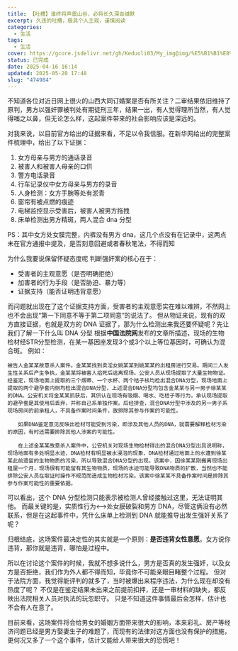 ```yaml
---
title: 【吐槽】谁终将声震山谷，必将长久深自缄默
excerpt: 久违的吐槽，极具个人主观，谨慎阅读
categories:
  - 生活
tags:
  - 生活
cover: https://gcore.jsdelivr.net/gh/Keduoli03/My_img@img/%E5%B1%B1%E8%A5%BF%E5%A4%A7%E5%90%8C.jpeg
status: 已完成
date: 2025-04-16 16:14
updated: 2025-05-20 17:48
slug: "474984"
---
```


不知道各位对近日网上很火的山西大同订婚案是否有所关注？二审结果依旧维持了原判，男方以强奸罪被判处有期徒刑三年，结果一出，有人觉得理所当然，有人觉得嗤之以鼻，但无论怎么样，这起案件带来的社会影响应该是深远的。

对我来说，以目前官方给出的证据来看，不足以令我信服。在新华网给出的完整案件梳理中，给出了以下证据：
1. 女方母亲与男方的通话录音
2. 被害人和被害人母亲的口供
3. 警方电话录音
4. 行车记录仪中女方母亲与男方的录音
5. 人身检测：女方手腕等处有淤青
6. 窗帘有被点燃的痕迹
7. 电梯监控显示受害后，被害人被男方拖拽
8. 床单检测出男方精斑，两人混合 dna 分型

PS：其中女方处女膜完整，内裤没有男方 dna，这几个点没有在记录中，这两点未在官方通报中提及，是否刻意回避或者春秋笔法，不得而知

为什么我要说保留怀疑态度呢
判断强奸案的核心在于：
- 受害者的主观意愿（是否明确拒绝）
- 加害者的行为手段（是否胁迫、暴力等）
- 证据支持（能否证明违背意愿）

而问题就出现在了这个证据支持方面，受害者的主观意愿实在难以难辨，不然网上也不会出现“第一下同意不等于第二项同意”的说法了。
但从物证来说，现有的双方直接证据，也就是双方的 DNA 证据了，那为什么检测出来我还要怀疑呢？先让我们了解一下什么叫 DNA 分型
根据**中国法院网**发布的文章所描述，现场的生物检材经STR分型检测，在某一基因座发现3个或3个以上等位基因时，可确认为混合斑。
例如：

```text
被告人金某某故意杀人案件。金某某找到卖淫女姚某某到姚某某的出租房进行交易。期间二人发生性关系后产生争执，金某某将被害人掐死后逃离现场。公安人员从现场提取了大量生物物证。经鉴定，现场地面上提取的三个烟蒂、一个水杯、两个桔子核均检出混合DNA分型，现场地面上提取的两个避孕套内侧均检出混合DNA分型，上述混合DNA分型均包含金某某与另一男子徐某某的DNA。公安机关将金某某抓获后，其供认在现场有吸烟、喝水、吃桔子等行为，承认现场提取的避孕套是其使用后丢弃，并称自己系单独作案。后经排查，混合DNA分型中涉及的另一男子系现场房间的前承租人，不具备作案时间条件，故排除其参与作案的可能性。

　　如果DNA鉴定意见反映出检材可能受到污染，即涉及其他人员的DNA，就需要解释检材污染的原因，有时还需要排除其他人涉案的可能性。

　　在上述金某某故意杀人案件中，公安机关对现场生物检材得出的混合DNA分型出具说明称，现场地面有多处明显水迹，DNA检材有明显被水浸泡的现象，DNA检材通过地面上的水遭到徐某某此前遗留的生物物质的污染，所以导致混合DNA分型的出现。该案中，因徐某某刚搬离现场出租屋一个月，现场很有可能留有其生物物质，现场的水迹可能导致DNA物质的扩散，当然也不能排除公安人员在取证时操作不规范而造成生物检材污染。该案中徐某某不具备作案时间是排除其参与作案可能性的重要依据。
```

可以看出，这个 DNA 分型检测只能表示被检测人曾经接触过这里，无法证明其他。
而最关键的是，实质性行为<-->处女膜破裂和男方 DNA，尽管这俩没有必然联系，但是在这起事件中，凭什么床单上检测到 DNA 就能推导出发生强奸关系了呢？

归根结底，这场案件最决定性的其实就是一个原则：**是否违背女性意愿**。女方说你违背，那你就是违背，哪怕是过程中。

所以在讨论这个案件的时候，我就不想多说什么，男方是否真的发生强奸，以及女方是否拒绝，我们作为外人都不得而知，毕竟你不可能亲眼目睹整个过程。
但对于法院方面，我觉得能评判的就多了，当时被爆出来程序违法，为什么现在却没有热度了呢？
不仅是在鉴定结果未出来之前提前扣押，还是一审材料的缺失，都反映出法院相关人员对执法的玩忽职守。
只是不知道这件事情最后会怎样，估计也不会有人在意了。

目前来看，这场案件将会给男女的婚姻方面带来很大的影响，本来彩礼、房产等经济问题已经是男方娶妻生子的难题了，而现有的法律对这方面也没有保护的措施，更何况又多了一个这个事件，估计又能给人带来很大的恐慌吧！
